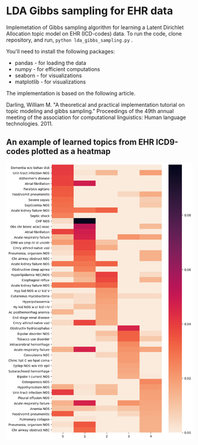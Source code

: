 # LDA Gibbs sampling for EHR data
Implemetation of Gibbs sampling algorithm for learning a Latent Dirichlet Allocation topic model on EHR (ICD-codes) data.
To run the code, clone repository, and run, `python lda_gibbs_sampling.py` .

You'll need to install the following packages:
- pandas - for loading the data
- numpy - for efficient computations
- seaborn - for visualizations
- matplotlib - for visualizations

The implementation is based on the following article.

Darling, William M. "A theoretical and practical implementation tutorial on topic modeling and gibbs sampling." Proceedings of the 49th annual meeting of the association for computational linguistics: Human language technologies. 2011.

## An example of learned topics from EHR ICD9-codes plotted as a heatmap
![Alt text](top_words_by_topic.png?raw=true "Top words by topic")
